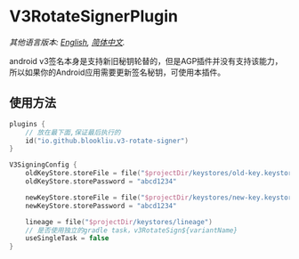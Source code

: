 # V3RotateSignerPlugin
*其他语言版本: [English](README.md), [简体中文](README_zh.md).*

android v3签名本身是支持新旧秘钥轮替的，但是AGP插件并没有支持该能力，所以如果你的Android应用需要更新签名秘钥，可使用本插件。

## 使用方法

```kotlin
plugins {
    // 放在最下面,保证最后执行的
    id("io.github.blookliu.v3-rotate-signer")
}

V3SigningConfig {
    oldKeyStore.storeFile = file("$projectDir/keystores/old-key.keystore")
    oldKeyStore.storePassword = "abcd1234"

    newKeyStore.storeFile = file("$projectDir/keystores/new-key.keystore")
    newKeyStore.storePassword = "abcd1234"

    lineage = file("$projectDir/keystores/lineage")
    // 是否使用独立的gradle task，v3RotateSign${variantName}
    useSingleTask = false
}
```

